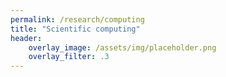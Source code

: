 ```yaml
---
permalink: /research/computing
title: "Scientific computing"
header:
    overlay_image: /assets/img/placeholder.png
    overlay_filter: .3
---
```

